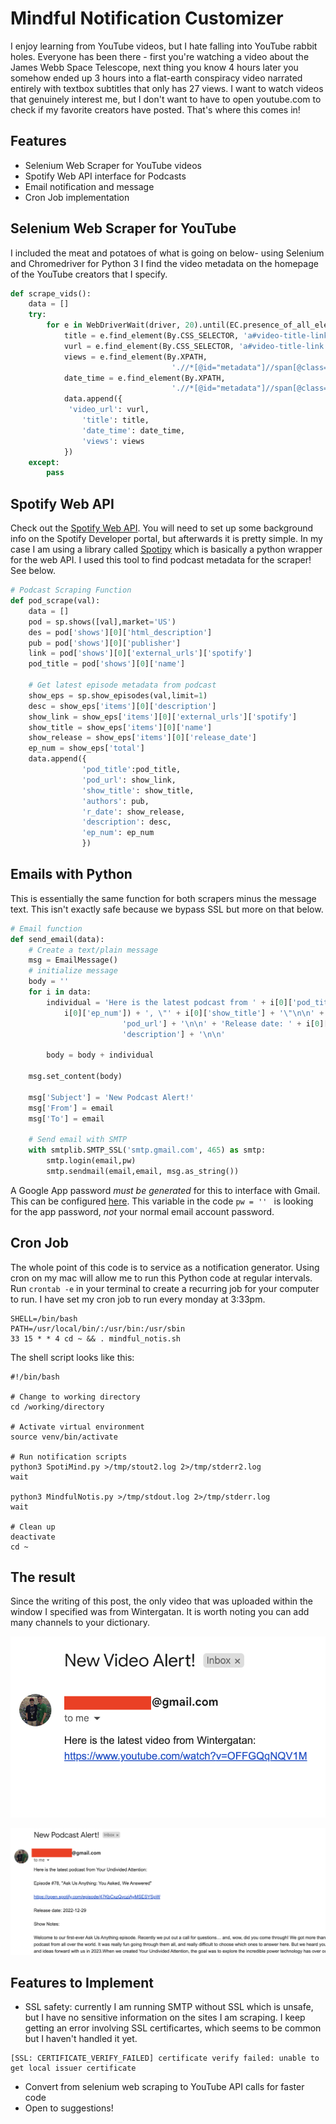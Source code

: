 # Mindful Notification Customizer
I enjoy learning from YouTube videos, but I hate falling into YouTube rabbit holes. Everyone has been there - first you're watching a video about the James Webb Space Telescope, next thing you know 4 hours later you somehow ended up 3 hours into a flat-earth conspiracy video narrated entirely with textbox subtitles that only has 27 views. I want to watch videos that genuinely interest me, but I don't want to have to open youtube.com to check if my favorite creators have posted. That's where this comes in!

## Features 
- Selenium Web Scraper for YouTube videos
- Spotify Web API interface for Podcasts
- Email notification and message
- Cron Job implementation 

## Selenium Web Scraper for YouTube
I included the meat and potatoes of what is going on below- using Selenium and Chromedriver for Python 3 I find the video metadata on the homepage of the YouTube creators that I specify. 

```python
def scrape_vids():
    data = []
    try:
        for e in WebDriverWait(driver, 20).until(EC.presence_of_all_elements_located((By.CSS_SELECTOR, 'div#details'))):
            title = e.find_element(By.CSS_SELECTOR, 'a#video-title-link').get_attribute('title')
            vurl = e.find_element(By.CSS_SELECTOR, 'a#video-title-link').get_attribute('href')
            views = e.find_element(By.XPATH,
                                    './/*[@id="metadata"]//span[@class="inline-metadata-item style-scope ytd-video-meta-block"][1]').text
            date_time = e.find_element(By.XPATH,
                                    './/*[@id="metadata"]//span[@class="inline-metadata-item style-scope ytd-video-meta-block"][2]').text
            data.append({
             'video_url': vurl,
                'title': title,
                'date_time': date_time,
                'views': views
            })
    except:
        pass
```

## Spotify Web API
Check out the [Spotify Web API](https://developer.spotify.com/documentation/web-api/). You will need to set up some background info on the Spotify Developer portal, but afterwards it is pretty simple. In my case I am using a library called [Spotipy](https://spotipy.readthedocs.io/en/2.22.0/) which is basically a python wrapper for the web API. I used this tool to find podcast metadata for the scraper! See below. 
```python
# Podcast Scraping Function
def pod_scrape(val):
    data = []
    pod = sp.shows([val],market='US')
    des = pod['shows'][0]['html_description']
    pub = pod['shows'][0]['publisher']
    link = pod['shows'][0]['external_urls']['spotify']
    pod_title = pod['shows'][0]['name']

    # Get latest episode metadata from podcast
    show_eps = sp.show_episodes(val,limit=1)
    desc = show_eps['items'][0]['description']
    show_link = show_eps['items'][0]['external_urls']['spotify']
    show_title = show_eps['items'][0]['name']
    show_release = show_eps['items'][0]['release_date']
    ep_num = show_eps['total']
    data.append({
                'pod_title':pod_title,
                'pod_url': show_link,
                'show_title': show_title,
                'authors': pub,
                'r_date': show_release,
                'description': desc,
                'ep_num': ep_num
                })
```

## Emails with Python
This is essentially the same function for both scrapers minus the message text. This isn't exactly safe because we bypass SSL but more on that below.
```python
# Email function
def send_email(data):
    # Create a text/plain message
    msg = EmailMessage()
    # initialize message
    body = ''
    for i in data:
        individual = 'Here is the latest podcast from ' + i[0]['pod_title'] + ':\n\n' + 'Episode #' + str(
            i[0]['ep_num']) + ', \"' + i[0]['show_title'] + '\"\n\n' + i[0][
                         'pod_url'] + '\n\n' + 'Release date: ' + i[0]['r_date'] + '\n\n' + 'Show Notes:\n\n' + i[0][
                         'description'] + '\n\n'

        body = body + individual

    msg.set_content(body)

    msg['Subject'] = 'New Podcast Alert!'
    msg['From'] = email
    msg['To'] = email

    # Send email with SMTP
    with smtplib.SMTP_SSL('smtp.gmail.com', 465) as smtp:
        smtp.login(email,pw)
        smtp.sendmail(email,email, msg.as_string())
```
A Google App password _must be generated_ for this to interface with Gmail. This can be configured [here](https://myaccount.google.com/security?hl=en). This variable in the code ```pw = '' ``` is looking for the app password, _not_ your normal email account password. 

## Cron Job
The whole point of this code is to service as a notification generator. Using cron on my mac will allow me to run this Python code at regular intervals. Run ```crontab -e``` in your terminal to create a recurring job for your computer to run. I have set my cron job to run every monday at 3:33pm. 

```
SHELL=/bin/bash
PATH=/usr/local/bin/:/usr/bin:/usr/sbin
33 15 * * 4 cd ~ && . mindful_notis.sh
```

The shell script looks like this:
```
#!/bin/bash

# Change to working directory
cd /working/directory

# Activate virtual environment
source venv/bin/activate

# Run notification scripts
python3 SpotiMind.py >/tmp/stout2.log 2>/tmp/stderr2.log
wait

python3 MindfulNotis.py >/tmp/stdout.log 2>/tmp/stderr.log
wait

# Clean up
deactivate
cd ~

```

## The result
Since the writing of this post, the only video that was uploaded within the window I specified was from Wintergatan. It is worth noting you can add many channels to your dictionary.

![](/MindfulNoti.png)

![](/SpotiMind.png)

## Features to Implement
- SSL safety: currently I am running SMTP without SSL which is unsafe, but I have no sensitive information on the sites I am scraping. I keep getting an error involving SSL certificartes, which seems to be common but I haven't handled it yet.
```
[SSL: CERTIFICATE_VERIFY_FAILED] certificate verify failed: unable to get local issuer certificate
```
- Convert from selenium web scraping to YouTube API calls for faster code
- Open to suggestions!
